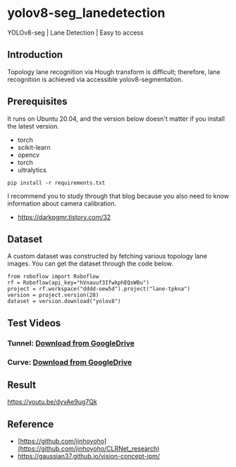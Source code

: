 # yolov8-seg_lanedetection
YOLOv8-seg | Lane Detection | Easy to access

## Introduction
Topology lane recognition via Hough transform is difficult; therefore, lane recognition is achieved via accessible yolov8-segmentation.


## Prerequisites
It runs on Ubuntu 20.04, and the version below doesn't matter if you install the latest version.

- torch
- scikit-learn
- opencv
- torch
- ultralytics

```Shell
pip install -r requirements.txt
```


I recommend you to study through that blog because you also need to know information about camera calibration.
- https://darkpgmr.tistory.com/32

## Dataset
A custom dataset was constructed by fetching various topology lane images.
You can get the dataset through the code below.

```Shell
from roboflow import Roboflow
rf = Roboflow(api_key="hVnauuf3IfwkphEQsWBu")
project = rf.workspace("dddd-oew5d").project("lane-tpkna")
version = project.version(28)
dataset = version.download("yolov8")
```

## Test Videos
### Tunnel: [Download from GoogleDrive](https://drive.google.com/file/d/14vPN8ZRBmoJ7O6N_7EZ2y3ILCOPUXMJZ/view?usp=drive_link)
### Curve: [Download from GoogleDrive](https://drive.google.com/file/d/1dpVlkfJ3HU4GxnAfebnPtcZnZAFtA6ke/view?usp=drive_link)

## Result
https://youtu.be/dyvAe9ug7Qk





## Reference
- [https://github.com/jinhoyoho](https://github.com/jinhoyoho/CLRNet_research)
- https://gaussian37.github.io/vision-concept-ipm/
